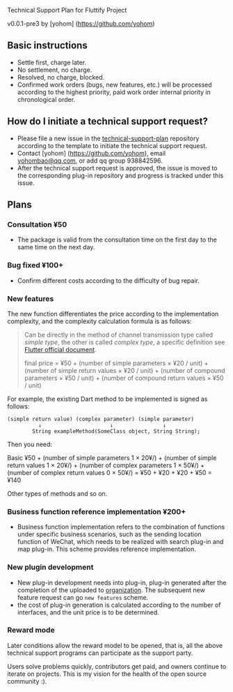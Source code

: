 Technical Support Plan for Fluttify Project

v0.0.1-pre3 by [yohom] (https://github.com/yohom)

## Basic instructions
- Settle first, charge later.
- No settlement, no charge.
- Resolved, no charge, blocked.
- Confirmed work orders (bugs, new features, etc.) will be processed according to the highest priority, paid work order internal priority in chronological order.

## How do I initiate a technical support request?
- Please file a new issue in the [technical-support-plan]((https://github.com/fluttify-project/technical-support-plan/issues/new?assignees=yohom&labels=&template=------.md&title=)) repository according to the template to initiate the technical support request.
- Contact [yohom] (https://github.com/yohom), email yohombao@qq.com, or add qq group 938842596.
- After the technical support request is approved, the issue is moved to the corresponding plug-in repository and progress is tracked under this issue.

## Plans
### Consultation ¥50
- The package is valid from the consultation time on the first day to the same time on the next day.

### Bug fixed ¥100+
- Confirm different costs according to the difficulty of bug repair.

### New features
The new function differentiates the price according to the implementation complexity, and the complexity calculation formula is as follows:

> Can be directly in the method of channel transmission type called *simple type*, the other is called *complex type*, a specific definition see [Flutter official document](https://flutter.dev/docs/development/platform-integration/platform-channels#codec).
>
> final price = ¥50 + (number of simple parameters × ¥20 / unit) + (number of simple return values × ¥20 / unit) + (number of compound parameters × ¥50 / unit) + (number of compound return values × ¥50 / unit)
>
For example, the existing Dart method to be implemented is signed as follows:

```
(simple return value) (complex parameter) (simple parameter)
          ↓                      ↓                ↓
        String exampleMethod(SomeClass object, String String);
```

Then you need:

Basic ¥50 + (number of simple parameters 1 × 20¥/) + (number of simple return values 1 × 20¥/) + (number of complex parameters 1 × 50¥/) + (number of complex return values 0 × 50¥/) = ¥50 + ¥20 + ¥20 + ¥50 = ¥140

Other types of methods and so on.

### Business function reference implementation ¥200+
- Business function implementation refers to the combination of functions under specific business scenarios, such as the sending location function of WeChat, which needs to be realized with search plug-in and map plug-in. This scheme provides reference implementation.

### New plugin development
- New plug-in development needs into plug-in, plug-in generated after the completion of the uploaded to [organization](https://github.com/fluttify-project). The subsequent new feature request can go `new features` scheme.
- the cost of plug-in generation is calculated according to the number of interfaces, and the unit price is to be determined.

### Reward mode
Later conditions allow the reward model to be opened, that is, all the above technical support programs can participate as the support party.

Users solve problems quickly, contributors get paid, and owners continue to iterate on projects. This is my vision for the health of the open source community :).